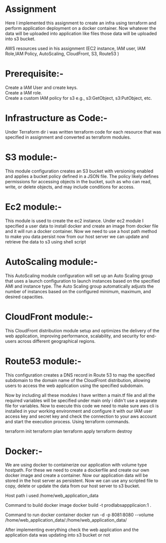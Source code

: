 # Assignment

Here I implemented this assignment to create an infra using terraform and perform application deployment on a docker container. Now whatever the data will be uploaded into application like files those data will be uploaded into s3 bucket.

AWS resources used in his assignment  (EC2 instance, IAM user, IAM Role,IAM Policy, AutoScaling, CloudFront, S3, Route53 )

# Prerequisite:- 
Create a IAM User and create keys.  
Create a IAM role.  
Create a custom IAM policy for s3 e.g., s3:GetObject, s3:PutObject, etc. 

# Infrastructure as Code:-
Under Terraform dir i was written terraform code for each resource that was specified in assignment and converted as terraform modules.

# S3 module:-
This module configuration creates an S3 bucket with versioning enabled and applies a bucket policy defined in a JSON file. The policy likely defines permissions for accessing objects in the bucket, such as who can read, write, or delete objects, and may include conditions for access.

# Ec2 module:-
This module is used to create the ec2 instance. Under ec2 module I specified a user data to install docker and create an image from docker file and it will run a docker container. Now we need to use a host path method to make you data persist now from our host server we can update and retrieve the data to s3 using shell script

# AutoScaling module:-
This AutoScaling module configuration will set up an Auto Scaling group that uses a launch configuration to launch instances based on the specified AMI and instance type. The Auto Scaling group automatically adjusts the number of instances based on the configured minimum, maximum, and desired capacities.

# CloudFront module:-
This CloudFront distribution module setup and optimizes the delivery of the web application, improving performance, scalability, and security for end-users across different geographical regions.

# Route53 module:-
This configuration creates a DNS record in Route 53 to map the specified subdomain to the domain name of the CloudFront distribution, allowing users to access the web application using the specified subdomain.

Now by including all these modules I have written a main.tf file and all the required variables will be specified under main only i didn't use a separate file for variables. Now to execute this code we need to make sure aws cli is installed in your working environment and configure it with our IAM user access key and secret key and check the connection to your aws account and start the execution process. Using terraform commands.

 terraform init
 terraform plan
 terraform apply
 terraform destroy

# Docker:-
We are using docker to containerize our application with volume type hostpath. For these we need to create a dockerfile and create our own docker image and create a container.
Now our application data will be stored in the host server as persistent. Now we can use any scripted file to copy, delete or update the data from our host server to s3 bucket. 

Host path i used /home/web_application_data

Command to build docker image
docker build -t prodlabsappplicaion:1 .

Command to run docker container 
docker run -d -p 8081:8080 --volume /home/web_application_data/:/home/web_application_data/ <docker image id>



After implementing everything check the web application and the application data was updating into s3 bucket or not








